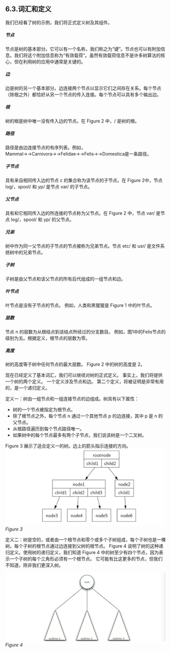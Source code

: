 ## 6.3.词汇和定义

我们已经看了树的示例，我们将正式定义树及其组件。

##### 节点
节点是树的基本部分。它可以有一个名称，我们称之为“键”。节点也可以有附加信息。我们将这个附加信息称为“有效载荷”。虽然有效载荷信息不是许多树算法的核心，但在利用树的应用中通常是关键的。
##### 边
边是树的另一个基本部分。边连接两个节点以显示它们之间存在关系。每个节点（除根之外）都恰好从另一个节点的传入连接。每个节点可以具有多个输出边。
##### 根
树的根是树中唯一没有传入边的节点。在 Figure 2 中，/ 是树的根。
##### 路径
路径是由边连接节点的有序列表。例如，Mammal→→Carnivora→→Felidae→→Felis→→Domestica是一条路径。
##### 子节点
具有来自相同传入边的节点 c 的集合称为该节点的子节点。在 Figure 2中，节点 log/，spool/ 和 yp/ 是节点 var/ 的子节点。
##### 父节点
具有和它相同传入边的所连接的节点称为父节点。在 Figure 2 中，节点 var/ 是节点 log/，spool/ 和 yp/ 的父节点。
##### 兄弟
树中作为同一父节点的子节点的节点被称为兄弟节点。节点 etc/ 和 usr/ 是文件系统树中的兄弟节点。
##### 子树
子树是由父节点和该父节点的所有后代组成的一组节点和边。
##### 叶节点
叶节点是没有子节点的节点。 例如，人类和黑猩猩是 Figure 1 中的叶节点。
##### 层数
节点 n 的层数为从根结点到该结点所经过的分支数目。 例如，图1中的Felis节点的级别为五。根据定义，根节点的层数为零。
##### 高度
树的高度等于树中任何节点的最大层数。 Figure 2 中的树的高度是 2。

现在已经定义了基本词汇，我们可以继续对树的正式定义。 事实上，我们将提供一个树的两个定义。 一个定义涉及节点和边。 第二个定义，将被证明是非常有用的，是一个递归定义。

定义一：树由一组节点和一组连接节点的边组成。树具有以下属性：
* 树的一个节点被指定为根节点。
* 除了根节点之外，每个节点 n 通过一个其他节点 p 的边连接，其中 p 是 n 的父节点。
* 从根路径遍历到每个节点路径唯一。
* 如果树中的每个节点最多有两个子节点，我们说该树是一个二叉树。

Figure 3 展示了适合定义一的树。边上的箭头指示连接的方向。
![6.3.词汇和定义.figure3](assets/6.3.%E8%AF%8D%E6%B1%87%E5%92%8C%E5%AE%9A%E4%B9%89.figure3.png)
*Figure 3*

定义二：树是空的，或者由一个根节点和零个或多个子树组成，每个子树也是一棵树。每个子树的根节点通过边连接到父树的根节点。 Figure 4 说明了树的这种递归定义。使用树的递归定义，我们知道 Figure 4 中的树至少有四个节点，因为表示一个子树的每个三角形必须有一个根节点。 它可能有比这更多的节点，但我们不知道，除非我们更深入树。

![6.3.词汇和定义.figure4](assets/6.3.%E8%AF%8D%E6%B1%87%E5%92%8C%E5%AE%9A%E4%B9%89.figure4.png)
*Figure 4*


